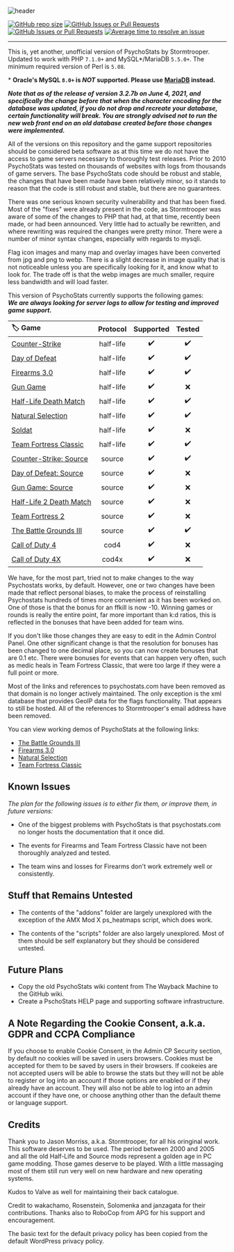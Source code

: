 
![header](https://i.imgur.com/4gf4l2i.png)

[![GitHub repo size](https://img.shields.io/github/repo-size/drek282/psychostats)](https://github.com/Drek282/PsychoStats/archive/refs/heads/main.zip)
 [![GitHub Issues or Pull Requests](https://img.shields.io/github/issues-raw/drek282/psychostats)](https://github.com/Drek282/PsychoStats/issues) [![GitHub Issues or Pull Requests](https://img.shields.io/github/issues-closed-raw/drek282/psychostats)](https://github.com/Drek282/PsychoStats/issues?q=is%3Aissue+is%3Aclosed) [![Average time to resolve an issue](http://isitmaintained.com/badge/resolution/drek282/psychostats.svg)](http://isitmaintained.com/project/drek282/psychostats)
 
---

This is, yet another, unofficial version of PsychoStats by Stormtrooper. Updated to work with PHP `7.1.0+` and MySQL*/MariaDB `5.5.0+`.  The minimum required version of Perl is `5.08`.

\* **Oracle's MySQL `8.0+` is *NOT* supported.  Please use [MariaDB](https://mariadb.org/ "MariaDB") instead.**

***Note that as of the release of version 3.2.7b on June 4, 2021, and specifically the change before that when the character encoding for the database was updated, if you do not drop and recreate your database, certain functionality will break.  You are strongly advised not to run the new web front end on an old database created before those changes were implemented.***

All of the versions on this repository and the game support repositories should be considered beta software as at this time we do not have the access to game servers necessary to thoroughly test releases.  Prior to 2010 PsychoStats was tested on thousands of websites with logs from thousands of game servers.  The base PsychoStats code should be robust and stable, the changes that have been made have been relatively minor, so it stands to reason that the code is still robust and stable, but there are no guarantees.

There was one serious known security vulnerability and that has been fixed.  Most of the "fixes" were already present in the code, as Stormtrooper was aware of some of the changes to PHP that had, at that time, recently been made, or had been announced. Very little had to actually be rewritten, and where rewriting was required the changes were pretty minor. There were a number of minor syntax changes, especially with regards to mysqli.

Flag icon images and many map and overlay images have been converted from jpg and png to webp.  There is a slight decrease in image quality that is not  noticeable unless you are specifically looking for it, and know what to look for.  The trade off is that the webp images are much smaller, require less bandwidth and will load faster.

This version of PsychoStats currently supports the following games:  
***We are always looking for server logs to allow for testing and improved game support.***

| :label: Game | Protocol | Supported | Tested |
| :--- | :---: | :---: | :---: |
| [Counter-Strike](https://github.com/Drek282/ps_cstrike "Counter-Strike") | half-life | :heavy_check_mark: | :heavy_check_mark: |
| [Day of Defeat](https://github.com/Drek282/ps_dod "Day of Defeat") | half-life | :heavy_check_mark: | :heavy_check_mark: |
| [Firearms 3.0](https://github.com/Drek282/ps_firearms "Firearms 3.0") | half-life | :heavy_check_mark: | :heavy_check_mark: |
| [Gun Game](https://github.com/Drek282/ps_gungame "Gun Game") | half-life | :heavy_check_mark: | :x: |
| [Half-Life Death Match](https://github.com/Drek282/ps_hldm "Half-Life Death Match") | half-life | :heavy_check_mark: | :heavy_check_mark: |
| [Natural Selection](https://github.com/Drek282/ps_natural "Natural Selection") | half-life | :heavy_check_mark: | :heavy_check_mark: |
| [Soldat](https://github.com/Drek282/ps_soldat "Soldat") | half-life | :heavy_check_mark: | :x: |
| [Team Fortress Classic](https://github.com/Drek282/ps_tfc "Team Fortress Classic") | half-life | :heavy_check_mark: | :heavy_check_mark: |
| [Counter-Strike: Source](https://github.com/Drek282/ps_cstrikes "Counter-Strike: Source") | source | :heavy_check_mark: | :heavy_check_mark: |
| [Day of Defeat: Source](https://github.com/Drek282/ps_dods "Day of Defeat: Source") | source | :heavy_check_mark: | :x: |
| [Gun Game: Source](https://github.com/Drek282/ps_gungames "Gun Game: Source") | source | :heavy_check_mark: | :x: |
| [Half-Life 2 Death Match](https://github.com/Drek282/ps_hl2dm "Half-Life 2 Death Match") | source | :heavy_check_mark: | :x: |
| [Team Fortress 2](https://github.com/Drek282/ps_tf2 "Team Fortress 2") | source | :heavy_check_mark: | :x: |
| [The Battle Grounds III](https://github.com/Drek282/ps_bg3 "The Battle Grounds III") | source | :heavy_check_mark: | :heavy_check_mark: |
| [Call of Duty 4](https://github.com/Drek282/ps_cod4 "Call of Duty 4") | cod4 | :heavy_check_mark: | :x: |
| [Call of Duty 4X](https://github.com/Drek282/ps_cod4x "Call of Duty 4X") | cod4x | :heavy_check_mark: | :x: |

We have, for the most part, tried not to make changes to the way Psychostats works, by default. However, one or two changes have been made that reflect personal biases, to make the process of reinstalling Psychostats hundreds of times more convenient as it has been worked on. One of those is that the bonus for an ffkill is now -10.  Winning games or rounds is really the entire point, far more important than k:d ratios, this is reflected in the bonuses that have been added for team wins.

If you don't like those changes they are easy to edit in the Admin Control Panel.  One other significant change is that the resolution for bonuses has been changed to one decimal place, so you can now create bonuses that are 0.1 etc.  There were bonuses for events that can happen very often, such as medic heals in Team Fortress Classic, that were too large if they were a full point or more.

Most of the links and references to psychostats.com have been removed as that domain is no longer actively maintained.  The only exception is the xml database that provides GeoIP data for the flags functionality. That appears to still be hosted. All of the references to Stormtrooper's email address have been removed.


You can view working demos of PsychoStats at the following links: 

* [The Battle Grounds III](https://displaced.zone/ps_bg3/ "The Battle Grounds III")
* [Firearms 3.0](https://displaced.zone/ps_firearms-30/ "Firearms 3.0")
* [Natural Selection](https://displaced.zone/ps_ns/ "Natural Selection")
* [Team Fortress Classic](https://displaced.zone/ps_tfc/ "Team Fortress Classic")


## **Known Issues**

*The plan for the following issues is to either fix them, or improve them, in future versions:*

* One of the biggest problems with PsychoStats is that psychostats.com no longer hosts the documentation that it once did.

* The events for Firearms and Team Fortress Classic have not been thoroughly analyzed and tested.

* The team wins and losses for Firearms don't work extremely well or consistently.


## **Stuff that Remains Untested**

* The contents of the "addons" folder are largely unexplored with the exception of the AMX Mod X ps_heatmaps script, which does work.

* The contents of the "scripts" folder are also largely unexplored.  Most of them should be self explanatory but they should be considered untested.


## **Future Plans**

* Copy the old PsychoStats wiki content from The Wayback Machine to the GitHub wiki.
* Create a PschoStats HELP page and supporting software infrastructure.

## A Note Regarding the Cookie Consent, a.k.a. GDPR and CCPA Compliance

If you choose to enable Cookie Consent, in the Admin CP Security section, by default no cookies will be saved in users browsers. Cookies must be accepted for them to be saved by users in their browsers. If cookeies are not accepted users will be able to browse the stats but they will not be able to register or log into an account if those options are enabled or if they already have an account. They will also not be able to log into an admin account if they have one, or choose anything other than the default theme or language support.


## **Credits**

Thank you to Jason Morriss, a.k.a. Stormtrooper, for all his oringinal work. This software deserves to be used. The period between 2000 and 2005 and all the old Half-Life and Source mods represent a golden age in PC game modding. Those games deserve to be played. With a little massaging most of them still run very well on new hardware and new operating systems.

Kudos to Valve as well for maintaining their back catalogue.

Credit to wakachamo, Rosenstein, Solomenka and janzagata for their contributions.  Thanks also to RoboCop from APG for his support and encouragement.

The basic text for the default privacy policy has been copied from the default WordPress privacy policy.
